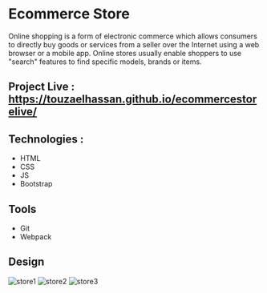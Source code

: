 # Ecommerce Store
Online shopping is a form of electronic commerce which allows consumers to directly buy goods or services from a seller over the Internet using a web browser or a mobile app. Online stores usually enable shoppers to use "search" features to find specific models, brands or items.
## Project Live : https://touzaelhassan.github.io/ecommercestorelive/
## Technologies :
- HTML
- CSS
- JS
- Bootstrap
## Tools
- Git 
- Webpack
## Design
![store1](https://user-images.githubusercontent.com/59705964/156252013-667058dc-061e-4b8c-a65d-0319fb2dd54a.PNG)
![store2](https://user-images.githubusercontent.com/59705964/156374434-4c86c54e-c3ff-485c-83d8-f37d08029fc8.PNG)
![store3](https://user-images.githubusercontent.com/59705964/156559000-95523832-04f9-441c-8b83-30d230abeae7.PNG)

